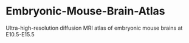 # Embryonic-Mouse-Brain-Atlas
Ultra-high-resolution diffusion MRI atlas of embryonic mouse brains at E10.5-E15.5
